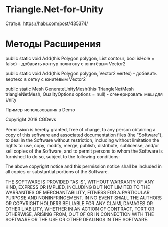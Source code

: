 # Triangle.Net-for-Unity

Статья: https://habr.com/post/435374/

# Методы Расширения

public static void Add(this Polygon polygon, List<Vector2> contour, bool isHole = false) - добавить контур полигону с юнитёвым Vector2

public static void Add(this Polygon polygon, Vector2 vertex) - добавить вертекс в сетку с юнитёвым Vector2

public static Mesh GenerateUnityMesh(this TriangleNetMesh triangleNetMesh, QualityOptions options = null) - сгенерировать меш для Unity

Пример использования в Demo


Copyright 2018 CGDevs

Permission is hereby granted, free of charge, to any person obtaining a copy of this software and associated documentation files (the "Software"), to deal in the Software without restriction, including without limitation the rights to use, copy, modify, merge, publish, distribute, sublicense, and/or sell copies of the Software, and to permit persons to whom the Software is furnished to do so, subject to the following conditions:

The above copyright notice and this permission notice shall be included in all copies or substantial portions of the Software.

THE SOFTWARE IS PROVIDED "AS IS", WITHOUT WARRANTY OF ANY KIND, EXPRESS OR IMPLIED, INCLUDING BUT NOT LIMITED TO THE WARRANTIES OF MERCHANTABILITY, FITNESS FOR A PARTICULAR PURPOSE AND NONINFRINGEMENT. IN NO EVENT SHALL THE AUTHORS OR COPYRIGHT HOLDERS BE LIABLE FOR ANY CLAIM, DAMAGES OR OTHER LIABILITY, WHETHER IN AN ACTION OF CONTRACT, TORT OR OTHERWISE, ARISING FROM, OUT OF OR IN CONNECTION WITH THE SOFTWARE OR THE USE OR OTHER DEALINGS IN THE SOFTWARE.
